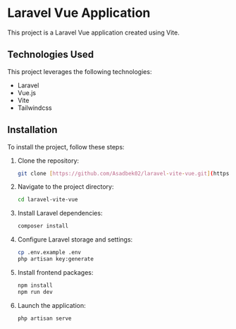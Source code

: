 # Laravel Vue Application

This project is a Laravel Vue application created using Vite.

## Technologies Used

This project leverages the following technologies:

- Laravel
- Vue.js
- Vite
- Tailwindcss

## Installation

To install the project, follow these steps:

1. Clone the repository:

    ```bash
    git clone [https://github.com/Asadbek02/laravel-vite-vue.git](https://github.com/Asadbek02/myApp.git)
    ```

2. Navigate to the project directory:

    ```bash
    cd laravel-vite-vue
    ```

3. Install Laravel dependencies:

    ```bash
    composer install
    ```

4. Configure Laravel storage and settings:

    ```bash
    cp .env.example .env
    php artisan key:generate
    ```

5. Install frontend packages:

    ```bash
    npm install
    npm run dev
    ```

6. Launch the application:

    ```bash
    php artisan serve
    ```


